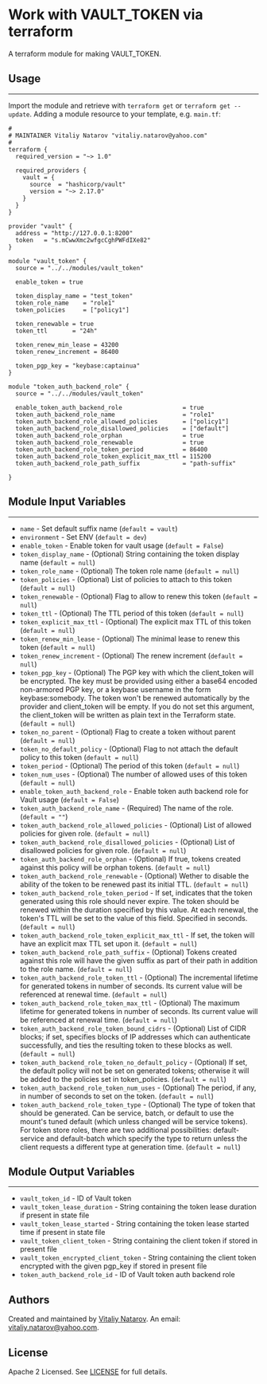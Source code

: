 # Work with VAULT_TOKEN via terraform

A terraform module for making VAULT_TOKEN.


## Usage
----------------------
Import the module and retrieve with ```terraform get``` or ```terraform get --update```. Adding a module resource to your template, e.g. `main.tf`:

```
#
# MAINTAINER Vitaliy Natarov "vitaliy.natarov@yahoo.com"
#
terraform {
  required_version = "~> 1.0"

  required_providers {
    vault = {
      source  = "hashicorp/vault"
      version = "~> 2.17.0"
    }
  }
}

provider "vault" {
  address = "http://127.0.0.1:8200"
  token   = "s.mCwwXmc2wfgcCghPWFdIXe82"
}

module "vault_token" {
  source = "../../modules/vault_token"

  enable_token = true

  token_display_name = "test_token"
  token_role_name    = "role1"
  token_policies     = ["policy1"]

  token_renewable = true
  token_ttl       = "24h"

  token_renew_min_lease = 43200
  token_renew_increment = 86400

  token_pgp_key = "keybase:captainua"
}

module "token_auth_backend_role" {
  source = "../../modules/vault_token"

  enable_token_auth_backend_role                 = true
  token_auth_backend_role_name                   = "role1"
  token_auth_backend_role_allowed_policies       = ["policy1"]
  token_auth_backend_role_disallowed_policies    = ["default"]
  token_auth_backend_role_orphan                 = true
  token_auth_backend_role_renewable              = true
  token_auth_backend_role_token_period           = 86400
  token_auth_backend_role_token_explicit_max_ttl = 115200
  token_auth_backend_role_path_suffix            = "path-suffix"

}
```

## Module Input Variables
----------------------
- `name` - Set default suffix name (`default = vault`)
- `environment` - Set ENV (`default = dev`)
- `enable_token` - Enable token for vault usage (`default = False`)
- `token_display_name` - (Optional) String containing the token display name (`default = null`)
- `token_role_name` - (Optional) The token role name (`default = null`)
- `token_policies` - (Optional) List of policies to attach to this token (`default = null`)
- `token_renewable` - (Optional) Flag to allow to renew this token (`default = null`)
- `token_ttl` - (Optional) The TTL period of this token (`default = null`)
- `token_explicit_max_ttl` - (Optional) The explicit max TTL of this token (`default = null`)
- `token_renew_min_lease` - (Optional) The minimal lease to renew this token (`default = null`)
- `token_renew_increment` - (Optional) The renew increment (`default = null`)
- `token_pgp_key` - (Optional) The PGP key with which the client_token will be encrypted. The key must be provided using either a base64 encoded non-armored PGP key, or a keybase username in the form keybase:somebody. The token won't be renewed automatically by the provider and client_token will be empty. If you do not set this argument, the client_token will be written as plain text in the Terraform state. (`default = null`)
- `token_no_parent` - (Optional) Flag to create a token without parent (`default = null`)
- `token_no_default_policy` - (Optional) Flag to not attach the default policy to this token (`default = null`)
- `token_period` - (Optional) The period of this token (`default = null`)
- `token_num_uses` - (Optional) The number of allowed uses of this token (`default = null`)
- `enable_token_auth_backend_role` - Enable token auth backend role for Vault usage (`default = False`)
- `token_auth_backend_role_name` - (Required) The name of the role. (`default = ""`)
- `token_auth_backend_role_allowed_policies` - (Optional) List of allowed policies for given role. (`default = null`)
- `token_auth_backend_role_disallowed_policies` - (Optional) List of disallowed policies for given role. (`default = null`)
- `token_auth_backend_role_orphan` - (Optional) If true, tokens created against this policy will be orphan tokens. (`default = null`)
- `token_auth_backend_role_renewable` - (Optional) Wether to disable the ability of the token to be renewed past its initial TTL. (`default = null`)
- `token_auth_backend_role_token_period` - If set, indicates that the token generated using this role should never expire. The token should be renewed within the duration specified by this value. At each renewal, the token's TTL will be set to the value of this field. Specified in seconds. (`default = null`)
- `token_auth_backend_role_token_explicit_max_ttl` - If set, the token will have an explicit max TTL set upon it. (`default = null`)
- `token_auth_backend_role_path_suffix` - (Optional) Tokens created against this role will have the given suffix as part of their path in addition to the role name. (`default = null`)
- `token_auth_backend_role_token_ttl` - (Optional) The incremental lifetime for generated tokens in number of seconds. Its current value will be referenced at renewal time. (`default = null`)
- `token_auth_backend_role_token_max_ttl` - (Optional) The maximum lifetime for generated tokens in number of seconds. Its current value will be referenced at renewal time. (`default = null`)
- `token_auth_backend_role_token_bound_cidrs` - (Optional) List of CIDR blocks; if set, specifies blocks of IP addresses which can authenticate successfully, and ties the resulting token to these blocks as well. (`default = null`)
- `token_auth_backend_role_token_no_default_policy` - (Optional) If set, the default policy will not be set on generated tokens; otherwise it will be added to the policies set in token_policies. (`default = null`)
- `token_auth_backend_role_token_num_uses` - (Optional) The period, if any, in number of seconds to set on the token. (`default = null`)
- `token_auth_backend_role_token_type` - (Optional) The type of token that should be generated. Can be service, batch, or default to use the mount's tuned default (which unless changed will be service tokens). For token store roles, there are two additional possibilities: default-service and default-batch which specify the type to return unless the client requests a different type at generation time. (`default = null`)

## Module Output Variables
----------------------
- `vault_token_id` - ID of Vault token
- `vault_token_lease_duration` - String containing the token lease duration if present in state file
- `vault_token_lease_started` - String containing the token lease started time if present in state file
- `vault_token_client_token` - String containing the client token if stored in present file
- `vault_token_encrypted_client_token` - String containing the client token encrypted with the given pgp_key if stored in present file
- `token_auth_backend_role_id` - ID of Vault token auth backend role


## Authors

Created and maintained by [Vitaliy Natarov](https://github.com/SebastianUA). An email: [vitaliy.natarov@yahoo.com](vitaliy.natarov@yahoo.com).

## License

Apache 2 Licensed. See [LICENSE](https://github.com/SebastianUA/terraform/blob/master/LICENSE) for full details.
